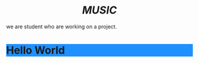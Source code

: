 <html>
  <head>
 
<title>Project</title>
<link rel="icon" type="image/x-icon" href="/images/favicon.ico">
</head>
<body>
<h1 style="text-align:center;"><i>MUSIC</i></h1>

<p>we are student who are working on a project.</p>
<h1 style="background-color:DodgerBlue;">Hello World</h1>  
